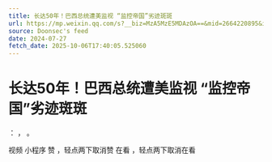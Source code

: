 ```yaml
---
title: 长达50年！巴西总统遭美监视 “监控帝国”劣迹斑斑
url: https://mp.weixin.qq.com/s?__biz=MzA5MzE5MDAzOA==&mid=2664220895&idx=4&sn=657876cc20d4163906c6151a9eb814fa
source: Doonsec's feed
date: 2024-07-27
fetch_date: 2025-10-06T17:40:05.525060
---
```


# 长达50年！巴西总统遭美监视 “监控帝国”劣迹斑斑

：
，
。

视频
小程序
赞
，轻点两下取消赞
在看
，轻点两下取消在看